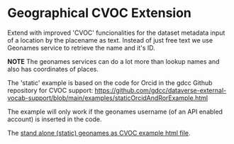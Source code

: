 Geographical CVOC Extension
===========================

Extend with improved 'CVOC' funcionalities for the dataset metadata input of a location by the placename as text. 
Instead of just free text we use Geonames service to retrieve the name and it's ID. 

__NOTE__ The geonames services can do a lot more than lookup names and also has coordinates of places. 

The 'static' example is  based on the code for Orcid in the gdcc Github repository for CVOC support: https://github.com/gdcc/dataverse-external-vocab-support/blob/main/examples/staticOrcidAndRorExample.html

The example will only work if the geonames username (of an API enabled account) is inserted in the code. 

The [stand alone (static) geonames as CVOC example html file](./staticgeonamesExample.html).
